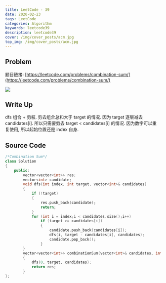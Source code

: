 ```yaml
---
title: LeetCode - 39
date: 2020-02-23
tags: LeetCode
categories: Algorithm
keywords: leetcode39
description: leetcode39
cover: /img/cover_posts/acm.jpg
top_img: /img/cover_posts/acm.jpg
---
```

## Problem

题目链接: [https://leetcode.com/problems/combination-sum/](https://leetcode.com/problems/combination-sum/)

![](/img/img_posts/leetcode39.png)

## Write Up

dfs 组合 + 剪枝.
剪去组合总和大于 target 的情况.
因为 target 逐层减去 candidates[i].
所以只需要剪去 target < candidates[i] 的情况.
因为数字可以重复使用, 所以起始位置还是 index 自身.

## Source Code

``` c++
/*Combination Sum*/
class Solution
{
	public:
		vector<vector<int>> res;
		vector<int> candidate;
		void dfs(int index, int target, vector<int>& candidates)
		{
			if (!target)
			{
				res.push_back(candidate);
				return;
			}
			for (int i = index;i < candidates.size();i++)
				if (target >= candidates[i])
				{
					candidate.push_back(candidates[i]);
					dfs(i, target - candidates[i], candidates);
					candidate.pop_back();
				}
		}
		vector<vector<int>> combinationSum(vector<int>& candidates, int target)
		{
			dfs(0, target, candidates);
			return res;
		}
};
```
